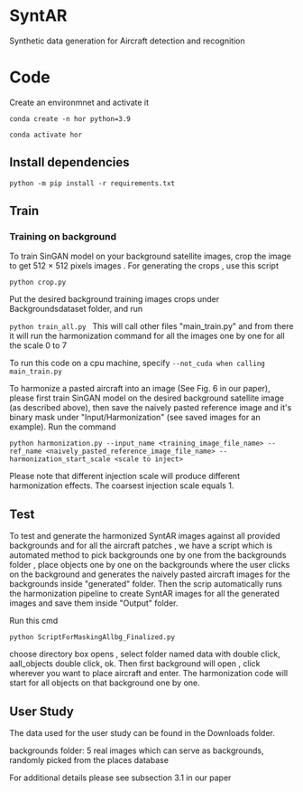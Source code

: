 # SyntAR
Synthetic data generation for Aircraft detection and recognition 

# Code
Create an environmnet and activate it

`conda create -n hor python=3.9`


 `conda activate hor`

## Install dependencies
`python -m pip install -r requirements.txt`

## Train
### Training on background

To train SinGAN model on your background satellite images, crop the image to get 512 × 512 pixels images . For generating the crops , use this script

``python crop.py ``

Put the desired background training images crops under Backgroundsdataset folder, and run

``python train_all.py ``
This will call other files "main_train.py" and from there it will run the harmonization command for all the images one by one for all the scale 0 to 7 

To run this code on a cpu machine, specify 
`--not_cuda when calling main_train.py`

To harmonize a pasted aircraft into an image (See Fig. 6 in our paper), please first train SinGAN model on the desired background satellite image (as described above), then save the naively pasted reference image and it's binary mask under "Input/Harmonization" (see saved images for an example). Run the command

``python harmonization.py --input_name <training_image_file_name> --ref_name <naively_pasted_reference_image_file_name> --harmonization_start_scale <scale to inject>``

Please note that different injection scale will produce different harmonization effects. The coarsest injection scale equals 1.

## Test
To test and generate the harmonized SyntAR images against all provided backgrounds and for all the aircraft patches , we have a script which is automated method to pick backgrounds one by one from the backgrounds folder , place objects one by one on the backgrounds where the user clicks on the background and generates the naively pasted aircraft images for the backgrounds inside "generated" folder. Then the scrip automatically runs the harmonization pipeline to create SyntAR images for all the generated images and save them inside "Output" folder.

Run this cmd 

``python ScriptForMaskingAllbg_Finalized.py ``

choose directory box opens , select folder named data with double click, aall_objects double click, ok. Then first background will open , click wherever you want to place aircraft and enter. The harmonization code will start for all objects on that background one by one. 


## User Study

The data used for the user study can be found in the Downloads folder.

backgrounds folder: 5 real images which can serve as backgrounds, randomly picked from the places database

For additional details please see subsection 3.1 in our paper
